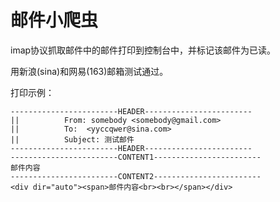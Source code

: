 
# 邮件小爬虫

imap协议抓取邮件中的邮件打印到控制台中，并标记该邮件为已读。

用新浪(sina)和网易(163)邮箱测试通过。

打印示例：

```
------------------------HEADER------------------------
||          From: somebody <somebody@gmail.com>
||          To:  <yyccqwer@sina.com>
||          Subject: 测试邮件
------------------------HEADER------------------------
------------------------CONTENT1------------------------
邮件内容
------------------------CONTENT2------------------------
<div dir="auto"><span>邮件内容<br><br></span></div>
```